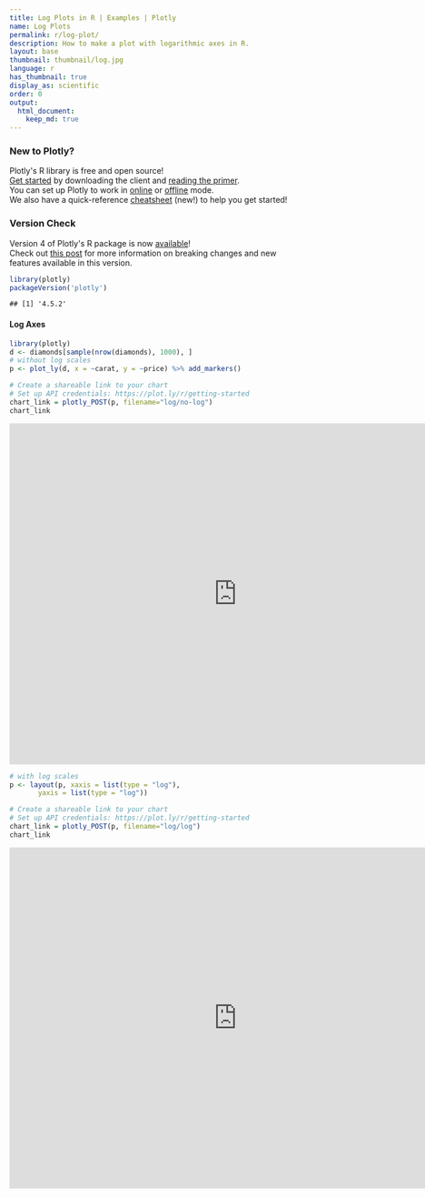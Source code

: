 ```yaml
---
title: Log Plots in R | Examples | Plotly
name: Log Plots
permalink: r/log-plot/
description: How to make a plot with logarithmic axes in R.
layout: base
thumbnail: thumbnail/log.jpg
language: r
has_thumbnail: true
display_as: scientific
order: 0
output:
  html_document:
    keep_md: true
---
```



### New to Plotly?

Plotly's R library is free and open source!<br>
[Get started](https://plot.ly/r/getting-started/) by downloading the client and [reading the primer](https://plot.ly/r/getting-started/).<br>
You can set up Plotly to work in [online](https://plot.ly/r/getting-started/#hosting-graphs-in-your-online-plotly-account) or [offline](https://plot.ly/r/offline/) mode.<br>
We also have a quick-reference [cheatsheet](https://images.plot.ly/plotly-documentation/images/r_cheat_sheet.pdf) (new!) to help you get started!

### Version Check

Version 4 of Plotly's R package is now [available](https://plot.ly/r/getting-started/#installation)!<br>
Check out [this post](http://moderndata.plot.ly/upgrading-to-plotly-4-0-and-above/) for more information on breaking changes and new features available in this version.

```r
library(plotly)
packageVersion('plotly')
```

```
## [1] '4.5.2'
```

#### Log Axes


```r
library(plotly)
d <- diamonds[sample(nrow(diamonds), 1000), ]
# without log scales
p <- plot_ly(d, x = ~carat, y = ~price) %>% add_markers()

# Create a shareable link to your chart
# Set up API credentials: https://plot.ly/r/getting-started
chart_link = plotly_POST(p, filename="log/no-log")
chart_link
```

<iframe src="https://plot.ly/~RPlotBot/3176.embed" width="800" height="600" id="igraph" scrolling="no" seamless="seamless" frameBorder="0"> </iframe>


```r
# with log scales
p <- layout(p, xaxis = list(type = "log"),
       yaxis = list(type = "log"))

# Create a shareable link to your chart
# Set up API credentials: https://plot.ly/r/getting-started
chart_link = plotly_POST(p, filename="log/log")
chart_link
```

<iframe src="https://plot.ly/~RPlotBot/3178.embed" width="800" height="600" id="igraph" scrolling="no" seamless="seamless" frameBorder="0"> </iframe>
